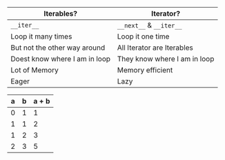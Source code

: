 | Iterables?                    | Iterator?                    |
| ----------------------------- | ---------------------------- |
| `__iter__`                    | `__next__` & `__iter__`      |
| Loop it many times            | Loop it one time             |
| But not the other way around  | All Iterator are Iterables   |
| Doest know where I am in loop | They know where I am in loop |
| Lot of Memory                 | Memory efficient             |
| Eager                         | Lazy                         |
 
 
 
| a   | b   | a + b |
| --- | --- | ----- |
| 0   | 1   | 1     |
| 1   | 1   | 2     |
| 1   | 2   | 3     |
| 2   | 3   | 5     |